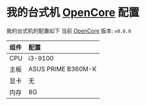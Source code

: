 # 我的台式机 [OpenCore](https://github.com/acidanthera/OpenCorePkg) 配置

我的台式机的配置如下
当前 [OpenCore](https://github.com/acidanthera/OpenCorePkg) 版本: `v0.8.0`

| 组件 | 配置               |
| :--- | :---------------- |
| CPU  | i3-9100            |
| 主板 | ASUS PRIME B360M-K |
| 显卡 | 无                 |
| 内存 | 8G                 |
